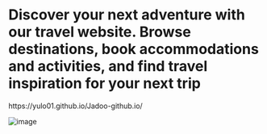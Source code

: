 <h1>Discover your next adventure with our travel website. Browse destinations, book accommodations and activities, and find travel inspiration for your next trip</h1>
https://yulo01.github.io/Jadoo-github.io/

![image](https://user-images.githubusercontent.com/93291077/230445804-5484eef0-34ba-44ad-806a-c323f7ca4698.png)
